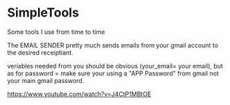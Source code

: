 # SimpleTools
Some tools I use from time to time 

The EMAIL SENDER pretty much sends emails from your gmail account to the desired receiptiant. 

veriables needed from you should be obvious (your_email= your email), but as for password =  make sure your using a "APP Password" from gmail not your main gmail password. 

https://www.youtube.com/watch?v=J4CtP1MBtOE
